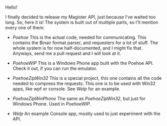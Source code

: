 Hello!

I finally decided to release my Magister API, just because I've waited too long. So, here it is! The system is built out of multiple parts, so I'll mention every one of them:

- *Poehoe*
    This is the actual code, needed for communicating. This contains the Binair format parser, and requesters for a lot of stuff. The whole system is for now half-documented, and I might fix that. Anyways, send me a pull request and I will look at it.

 - *PoehoeWIP*
    This is a Windows Phone app built with the Poehoe API. Check it out, if you can run the emulator.

 - *PoehoeZipWin32*
    This is a special project, this one contains all the code needed to compress the requests. This one is to be used with Win32 apps, like wpf or console. See *Welp* for an example.

 - *PoehoeZipWinPhone*
    The same as *PoehoeZipWin32*, but just for Windows Phone. Used in *PoehoeWIP*.

 - *Welp*
     An example Console app, mostly used to just experiment with the API.


